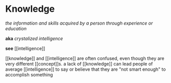 # Knowledge

_the information and skills acquired by a person through experience or education_

**aka** _crystalized intelligence_

**see** [[intelligence]]

[[knowledge]] and [[intelligence]] are often confused, even though they are very different [[concept]]s. a lack of [[knowledge]] can lead people of average [[intelligence]] to say or believe that they are "not smart enough" to accomplish something
